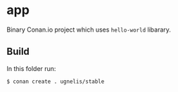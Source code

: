 # app
Binary Conan.io project which uses `hello-world` libarary.

## Build
In this folder run:
```bash
$ conan create . ugnelis/stable
```
